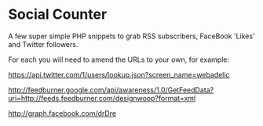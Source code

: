 Social Counter
============================

A few super simple PHP snippets to grab RSS subscribers, FaceBook 'Likes' and Twitter followers.

For each you will need to amend the URLs to your own, for example: 

https://api.twitter.com/1/users/lookup.json?screen_name=webadelic

http://feedburner.google.com/api/awareness/1.0/GetFeedData?uri=http://feeds.feedburner.com/designwoop?format=xml

http://graph.facebook.com/drDre
